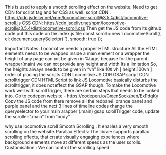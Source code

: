 This is used to apply a smooth scrolling effect on the website.
Need to get CDN for script tag and for CSS as well.
script CDN : https://cdn.jsdelivr.net/npm/locomotive-scroll@3.5.4/dist/locomotive-scroll.js
CSS CDN:
https://cdn.jsdelivr.net/npm/locomotive-scroll@3.5.4/dist/locomotive-scroll.css
Then get the JS code from its github code
put this code on the index.js file
const scroll = new LocomotiveScroll({
   el: document.querySelector(''),
   smooth: true
});

Important Notes:
Locomotive needs a proper HTML structure
All the HTML elements needs to be wrapped inside a main element or a wrapper 
the height of any page can not be given in %tage, because for the parent wrapper(main) we can not provide any height and width
Its a limitation
So, the heights always needs to be given in “vh” like 100 vh [ height:100vh ]
order of placing the scripts CDN
Locomitive JS CDN
GSAP script CDN
scrolltrigger CDN
HTML Script to link JS
Locomotive basically disturbs the scrolltrigger, it does not effect the GSAP though.
To make the Locomotive work well with scrollTrigger, there are certain steps that needs to be looked into.
Go to codepen website - https://codepen.io/GreenSock/pen/ExPdqKy
Copy the JS code from there
remove all the redpanel, orange panel and purple panel and the next 3 lines of timeline codes
change the queryselector to your main arapper (.main)
gsap scrollTrigger code, update the scroller:”.main” from “body”



why use locomotive scroll
Smooth Scrolling : It enables a very smooth scrolling on the website.
Parallax Effects: The library supports parallax scrolling effects, that create visually engaging experiences where background elements move at different speeds as the user scrolls.
Customisation : We can control the scrolling speed



